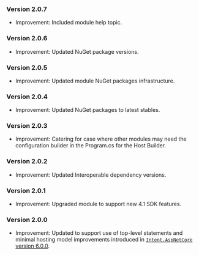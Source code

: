 ### Version 2.0.7

- Improvement: Included module help topic.

### Version 2.0.6

- Improvement: Updated NuGet package versions.

### Version 2.0.5

- Improvement: Updated module NuGet packages infrastructure.

### Version 2.0.4

- Improvement: Updated NuGet packages to latest stables.

### Version 2.0.3

- Improvement: Catering for case where other modules may need the configuration builder in the Program.cs for the Host Builder.

### Version 2.0.2

- Improvement: Updated Interoperable dependency versions.

### Version 2.0.1

- Improvement: Upgraded module to support new 4.1 SDK features.

### Version 2.0.0

- Improvement: Updated to support use of top-level statements and minimal hosting model improvements introduced in [`Intent.AspNetCore` version 6.0.0](https://github.com/IntentArchitect/Intent.Modules.NET/blob/development/Modules/Intent.Modules.AspNetCore/release-notes.md#version-600).
